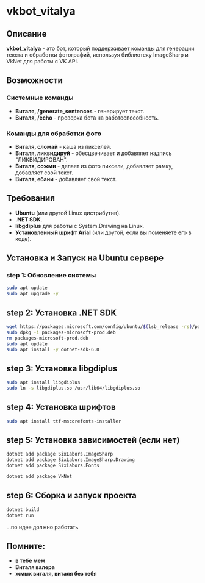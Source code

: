 # vkbot_vitalya

## Описание

**vkbot_vitalya** - это бот, который поддерживает команды для генерации текста и обработки фотографий, используя библиотеку ImageSharp и VkNet для работы с VK API.

## Возможности

### Системные команды

- **Виталя, /generate_sentences** - генерирует текст.
- **Виталя, /echo** - проверка бота на работоспособность.

### Команды для обработки фото

- **Виталя, сломай** - каша из пикселей.
- **Виталя, ликвидируй** - обесцвечивает и добавляет надпись "ЛИКВИДИРОВАН".
- **Виталя, сожми** - делает из фото пиксели, добавляет рамку, добавляет свой текст.
- **Виталя, ебани** - добавляет свой текст.

## Требования

- **Ubuntu** (или другой Linux дистрибутив).
- **.NET SDK**.
- **libgdiplus** для работы с System.Drawing на Linux.
- **Установленный шрифт Arial** (или другой, если вы поменяете его в коде).

## Установка и Запуск на Ubuntu сервере

### step 1: Обновление системы

```sh
sudo apt update
sudo apt upgrade -y
```

## step 2: Установка .NET SDK
```sh
wget https://packages.microsoft.com/config/ubuntu/$(lsb_release -rs)/packages-microsoft-prod.deb -O packages-microsoft-prod.deb
sudo dpkg -i packages-microsoft-prod.deb
rm packages-microsoft-prod.deb
sudo apt update
sudo apt install -y dotnet-sdk-6.0
```
## step 3: Установка libgdiplus
```sh
sudo apt install libgdiplus
sudo ln -s libgdiplus.so /usr/lib64/libgdiplus.so
```
## step 4: Установка шрифтов
```sh
sudo apt install ttf-mscorefonts-installer
```

## step 5: Установка зависимостей (если нет)
```sh
dotnet add package SixLabors.ImageSharp
dotnet add package SixLabors.ImageSharp.Drawing
dotnet add package SixLabors.Fonts

dotnet add package VkNet
```
## step 6: Сборка и запуск проекта
```sh
dotnet build
dotnet run
```
...по идее должно работать

## Помните:

- **в тебе мем**
- **Виталя валера**
- **жмых виталя, виталя без тебя**
